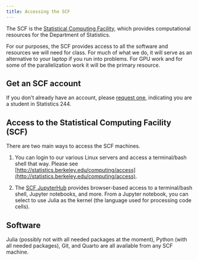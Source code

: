 ```yaml
---
title: Accessing the SCF
---
```


The SCF is the [Statistical Computing Facility](https://statistics.berkeley.edu/computing), which provides computational resources for the Department of Statistics. 

For our purposes, the SCF provides access to all the software and resources we will need for class. For much of what we do, it will serve as an alternative to your laptop if you run into problems. For GPU work and for some of the parallelization work it will be the primary resource.

## Get an SCF account

If you don't already have an account, please [request one](https://scf.berkeley.edu/account), indicating you are a student in Statistics 244.

## Access to the Statistical Computing Facility (SCF)

There are two main ways to access the SCF machines. 

1. You can login to our various Linux servers and access a terminal/bash shell that way. Please see [http://statistics.berkeley.edu/computing/access](http://statistics.berkeley.edu/computing/access).

2. The [SCF JupyterHub](https://jupyter.stat.berkeley.edu) provides browser-based access to a terminal/bash shell, Jupyter notebooks, and more. From a Jupyter notebook, you can select to use Julia as the kernel (the language used for processing code cells).

## Software

Julia (possibly not with all needed packages at the moment), Python (with all needed packages), Git, and Quarto are all available from any SCF machine.

